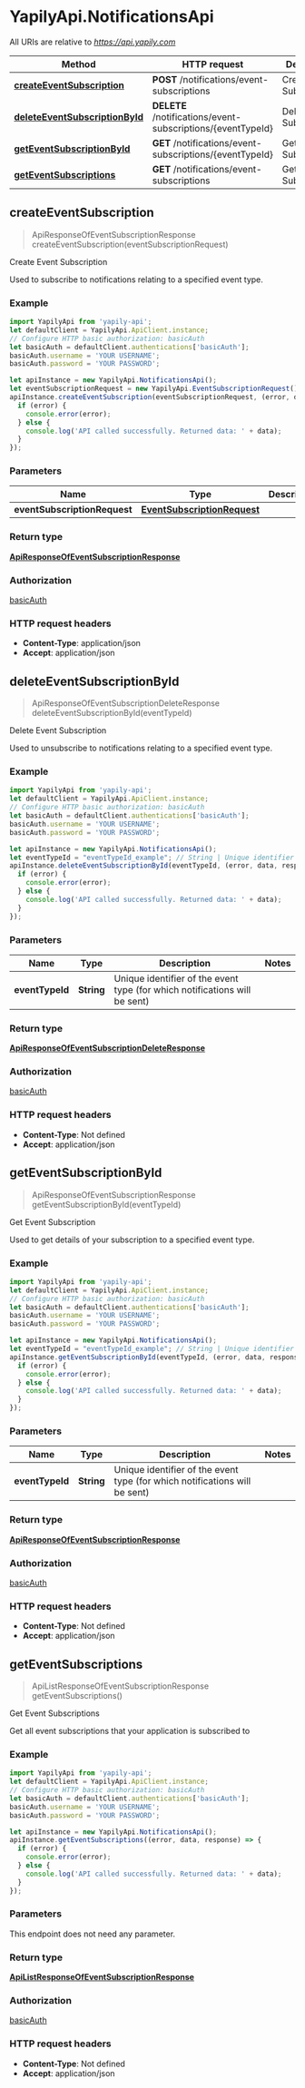 # YapilyApi.NotificationsApi

All URIs are relative to *https://api.yapily.com*

Method | HTTP request | Description
------------- | ------------- | -------------
[**createEventSubscription**](NotificationsApi.md#createEventSubscription) | **POST** /notifications/event-subscriptions | Create Event Subscription
[**deleteEventSubscriptionById**](NotificationsApi.md#deleteEventSubscriptionById) | **DELETE** /notifications/event-subscriptions/{eventTypeId} | Delete Event Subscription
[**getEventSubscriptionById**](NotificationsApi.md#getEventSubscriptionById) | **GET** /notifications/event-subscriptions/{eventTypeId} | Get Event Subscription
[**getEventSubscriptions**](NotificationsApi.md#getEventSubscriptions) | **GET** /notifications/event-subscriptions | Get Event Subscriptions



## createEventSubscription

> ApiResponseOfEventSubscriptionResponse createEventSubscription(eventSubscriptionRequest)

Create Event Subscription

Used to subscribe to notifications relating to a specified event type.

### Example

```javascript
import YapilyApi from 'yapily-api';
let defaultClient = YapilyApi.ApiClient.instance;
// Configure HTTP basic authorization: basicAuth
let basicAuth = defaultClient.authentications['basicAuth'];
basicAuth.username = 'YOUR USERNAME';
basicAuth.password = 'YOUR PASSWORD';

let apiInstance = new YapilyApi.NotificationsApi();
let eventSubscriptionRequest = new YapilyApi.EventSubscriptionRequest(); // EventSubscriptionRequest | 
apiInstance.createEventSubscription(eventSubscriptionRequest, (error, data, response) => {
  if (error) {
    console.error(error);
  } else {
    console.log('API called successfully. Returned data: ' + data);
  }
});
```

### Parameters


Name | Type | Description  | Notes
------------- | ------------- | ------------- | -------------
 **eventSubscriptionRequest** | [**EventSubscriptionRequest**](EventSubscriptionRequest.md)|  | 

### Return type

[**ApiResponseOfEventSubscriptionResponse**](ApiResponseOfEventSubscriptionResponse.md)

### Authorization

[basicAuth](../README.md#basicAuth)

### HTTP request headers

- **Content-Type**: application/json
- **Accept**: application/json


## deleteEventSubscriptionById

> ApiResponseOfEventSubscriptionDeleteResponse deleteEventSubscriptionById(eventTypeId)

Delete Event Subscription

Used to unsubscribe to notifications relating to a specified event type.

### Example

```javascript
import YapilyApi from 'yapily-api';
let defaultClient = YapilyApi.ApiClient.instance;
// Configure HTTP basic authorization: basicAuth
let basicAuth = defaultClient.authentications['basicAuth'];
basicAuth.username = 'YOUR USERNAME';
basicAuth.password = 'YOUR PASSWORD';

let apiInstance = new YapilyApi.NotificationsApi();
let eventTypeId = "eventTypeId_example"; // String | Unique identifier of the event type (for which notifications will be sent)
apiInstance.deleteEventSubscriptionById(eventTypeId, (error, data, response) => {
  if (error) {
    console.error(error);
  } else {
    console.log('API called successfully. Returned data: ' + data);
  }
});
```

### Parameters


Name | Type | Description  | Notes
------------- | ------------- | ------------- | -------------
 **eventTypeId** | **String**| Unique identifier of the event type (for which notifications will be sent) | 

### Return type

[**ApiResponseOfEventSubscriptionDeleteResponse**](ApiResponseOfEventSubscriptionDeleteResponse.md)

### Authorization

[basicAuth](../README.md#basicAuth)

### HTTP request headers

- **Content-Type**: Not defined
- **Accept**: application/json


## getEventSubscriptionById

> ApiResponseOfEventSubscriptionResponse getEventSubscriptionById(eventTypeId)

Get Event Subscription

Used to get details of your subscription to a specified event type.

### Example

```javascript
import YapilyApi from 'yapily-api';
let defaultClient = YapilyApi.ApiClient.instance;
// Configure HTTP basic authorization: basicAuth
let basicAuth = defaultClient.authentications['basicAuth'];
basicAuth.username = 'YOUR USERNAME';
basicAuth.password = 'YOUR PASSWORD';

let apiInstance = new YapilyApi.NotificationsApi();
let eventTypeId = "eventTypeId_example"; // String | Unique identifier of the event type (for which notifications will be sent)
apiInstance.getEventSubscriptionById(eventTypeId, (error, data, response) => {
  if (error) {
    console.error(error);
  } else {
    console.log('API called successfully. Returned data: ' + data);
  }
});
```

### Parameters


Name | Type | Description  | Notes
------------- | ------------- | ------------- | -------------
 **eventTypeId** | **String**| Unique identifier of the event type (for which notifications will be sent) | 

### Return type

[**ApiResponseOfEventSubscriptionResponse**](ApiResponseOfEventSubscriptionResponse.md)

### Authorization

[basicAuth](../README.md#basicAuth)

### HTTP request headers

- **Content-Type**: Not defined
- **Accept**: application/json


## getEventSubscriptions

> ApiListResponseOfEventSubscriptionResponse getEventSubscriptions()

Get Event Subscriptions

Get all event subscriptions that your application is subscribed to

### Example

```javascript
import YapilyApi from 'yapily-api';
let defaultClient = YapilyApi.ApiClient.instance;
// Configure HTTP basic authorization: basicAuth
let basicAuth = defaultClient.authentications['basicAuth'];
basicAuth.username = 'YOUR USERNAME';
basicAuth.password = 'YOUR PASSWORD';

let apiInstance = new YapilyApi.NotificationsApi();
apiInstance.getEventSubscriptions((error, data, response) => {
  if (error) {
    console.error(error);
  } else {
    console.log('API called successfully. Returned data: ' + data);
  }
});
```

### Parameters

This endpoint does not need any parameter.

### Return type

[**ApiListResponseOfEventSubscriptionResponse**](ApiListResponseOfEventSubscriptionResponse.md)

### Authorization

[basicAuth](../README.md#basicAuth)

### HTTP request headers

- **Content-Type**: Not defined
- **Accept**: application/json

